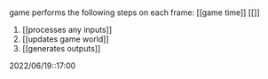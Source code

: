 # 
game performs the following steps on each frame:
[[game time]]
[[]]

1. [[processes any inputs]]
2. [[updates game world]]
3. [[generates outputs]]



2022/06/19::17:00
